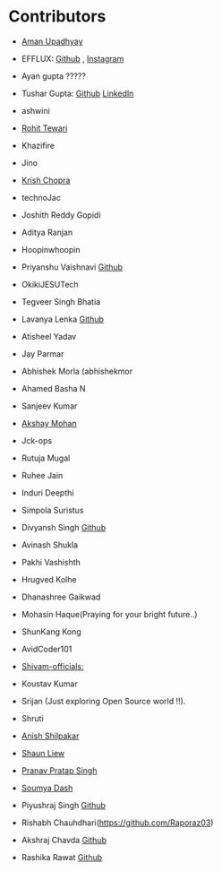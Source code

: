 # Contributors

- [Aman Upadhyay](https://github.com/AmanxUpadhyay)
- EFFLUX: [Github](https://github.com/EFFLUX110) , [Instagram](https://www.instagram.com/_efflux__/)
- Ayan gupta ?????
- Tushar Gupta: [Github](https://github.com/Tushar-2003) [LinkedIn](https://www.linkedin.com/in/tushargupta3002/)
- ashwini
- [Rohit Tewari](https://github.com/rtewari056)
- Khazifire
- Jino 
- [Krish Chopra](https://github.com/KrishChopra22)
- technoJac
- Joshith Reddy Gopidi
- Aditya Ranjan
- Hoopinwhoopin
- Priyanshu Vaishnavi [Github](https://github.com/priyanshu688)
- OkikiJESUTech
- Tegveer Singh Bhatia
- Lavanya Lenka [Github](https://github.com/Lavanyasuc31)
- Atisheel Yadav
- Jay Parmar
- Abhishek Morla (abhishekmor
- Ahamed Basha N
- Sanjeev Kumar
- [Akshay Mohan](https://github.com/AkshayHere)
- Jck-ops
- Rutuja Mugal
- Ruhee Jain
- Induri Deepthi
- Simpola Suristus
- Divyansh Singh [Github](https://github.com/Divyansh1315)
- Avinash Shukla
- Pakhi Vashishth
- Hrugved Kolhe
- Dhanashree Gaikwad
- Mohasin Haque(Praying for your bright future..)
- ShunKang Kong
- AvidCoder101
- [Shivam-officials:](https://github.com/Shivam-officials)
- Koustav Kumar
- Srijan (Just exploring Open Source world !!).
- Shruti
- [Anish Shilpakar](https://github.com/JuJu2181)
- [Shaun Liew](https://github.com/shaunliew)
- [Pranav Pratap Singh](https://github.com/Pranav108)
- [Soumya Dash](https://github.com/soumya-dash3)

- Piyushraj Singh [Github](https://github.com/Piy651)
- Rishabh Chauhdhari(https://github.com/Raporaz03)
- Akshraj Chavda [Github](https://github.com/akshraj-05)
- Rashika Rawat [Github](https://github.com/RR190701)


